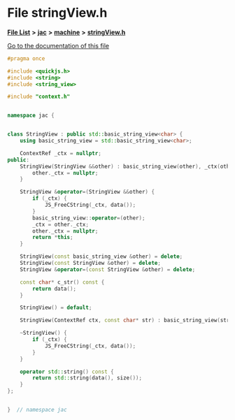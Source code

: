 

# File stringView.h

[**File List**](files.md) **>** [**jac**](dir_256037ad7d0c306238e2bc4f945d341d.md) **>** [**machine**](dir_10e7d6e7bc593e38e57ffe1bab5ed259.md) **>** [**stringView.h**](stringView_8h.md)

[Go to the documentation of this file](stringView_8h.md)


```C++
#pragma once

#include <quickjs.h>
#include <string>
#include <string_view>

#include "context.h"


namespace jac {


class StringView : public std::basic_string_view<char> {
    using basic_string_view = std::basic_string_view<char>;

    ContextRef _ctx = nullptr;
public:
    StringView(StringView &&other) : basic_string_view(other), _ctx(other._ctx) {
        other._ctx = nullptr;
    }

    StringView &operator=(StringView &&other) {
        if (_ctx) {
            JS_FreeCString(_ctx, data());
        }
        basic_string_view::operator=(other);
        _ctx = other._ctx;
        other._ctx = nullptr;
        return *this;
    }

    StringView(const basic_string_view &other) = delete;
    StringView(const StringView &other) = delete;
    StringView &operator=(const StringView &other) = delete;

    const char* c_str() const {
        return data();
    }

    StringView() = default;

    StringView(ContextRef ctx, const char* str) : basic_string_view(str), _ctx(ctx) {}

    ~StringView() {
        if (_ctx) {
            JS_FreeCString(_ctx, data());
        }
    }

    operator std::string() const {
        return std::string(data(), size());
    }
};


}  // namespace jac
```


